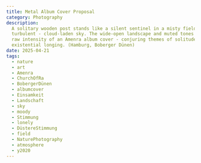 ```yaml
---
title: Metal Album Cover Proposal
category: Photography
description:
  A solitary wooden post stands like a silent sentinel in a misty field under a
  turbulent - cloud‑laden sky. The wide‑open landscape and muted tones evoke the
  raw intensity of an Amenra album cover - conjuring themes of solitude and
  existential longing. (Hamburg, Boberger Dünen)
date: 2025-04-21
tags:
  - nature
  - art
  - Amenra
  - ChurchOfRa
  - BobergerDünen
  - albumcover
  - Einsamkeit
  - Landschaft
  - sky
  - moody
  - Stimmung
  - lonely
  - DüstereStimmung
  - field
  - NaturePhotography
  - atmosphere
  - y2020
---
```

